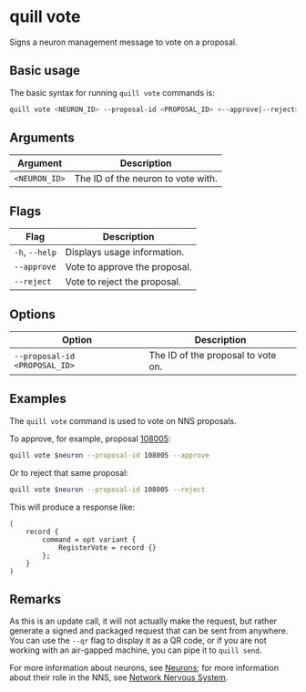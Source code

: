 # quill vote

Signs a neuron management message to vote on a proposal.

## Basic usage

The basic syntax for running `quill vote` commands is:

```bash
quill vote <NEURON_ID> --proposal-id <PROPOSAL_ID> <--approve|--reject>
```

## Arguments

| Argument      | Description                        |
|---------------|------------------------------------|
| `<NEURON_ID>` | The ID of the neuron to vote with. |


## Flags

| Flag           | Description                   |
|----------------|-------------------------------|
| `-h`, `--help` | Displays usage information.   |
| `--approve`    | Vote to approve the proposal. |
| `--reject`     | Vote to reject the proposal.  |

## Options

| Option                        | Description                        |
|-------------------------------|------------------------------------|
| `--proposal-id <PROPOSAL_ID>` | The ID of the proposal to vote on. |

## Examples

The `quill vote` command is used to vote on NNS proposals.

To approve, for example, proposal [108005]:

```sh
quill vote $neuron --proposal-id 108005 --approve
```

Or to reject that same proposal:

```sh
quill vote $neuron --proposal-id 108005 --reject
```

This will produce a response like:

```candid
(
    record {
        command = opt variant {
            RegisterVote = record {}
        };
    }
)
```

## Remarks

As this is an update call, it will not actually make the request, but rather generate a signed and packaged request that can be sent from anywhere. You can use the `--qr` flag to display it as a QR code, or if you are not working with an air-gapped machine, you can pipe it to `quill send`.

For more information about neurons, see [Neurons]; for more information about their role in the NNS, see [Network Nervous System][NNS].

[Neurons]: https://internetcomputer.org/docs/current/tokenomics/nns/nns-staking-voting-rewards#neurons
[NNS]: https://internetcomputer.org/docs/current/tokenomics/nns/nns-intro
[108005]: https://dashboard.internetcomputer.org/proposal/108005
